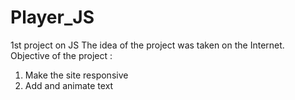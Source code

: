 # Player_JS
1st project on JS
The idea of the project was taken on the Internet.
Objective of the project :
1. Make the site responsive
2. Add and animate text
